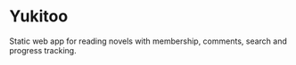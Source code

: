 # Yukitoo
Static web app for reading novels with membership, comments, search and progress tracking.
